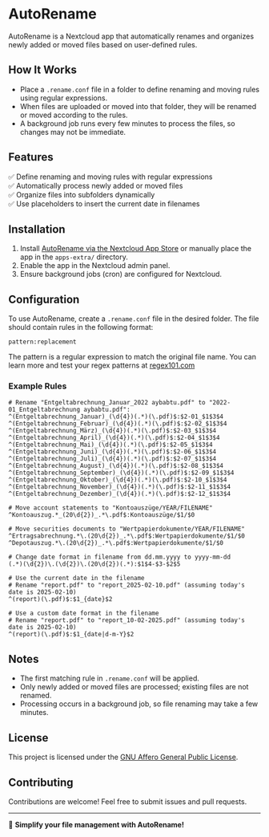 # AutoRename  

AutoRename is a Nextcloud app that automatically renames and organizes newly added or moved files based on user-defined rules.  

## How It Works  

- Place a `.rename.conf` file in a folder to define renaming and moving rules using regular expressions.  
- When files are uploaded or moved into that folder, they will be renamed or moved according to the rules.  
- A background job runs every few minutes to process the files, so changes may not be immediate. 

## Features  

✅ Define renaming and moving rules with regular expressions  
✅ Automatically process newly added or moved files  
✅ Organize files into subfolders dynamically  
✅ Use placeholders to insert the current date in filenames  

## Installation  

1. Install [AutoRename via the Nextcloud App Store](https://apps.nextcloud.com/apps/files_autorename) or manually place the app in the `apps-extra/` directory.  
2. Enable the app in the Nextcloud admin panel.  
3. Ensure background jobs (cron) are configured for Nextcloud.  

## Configuration  

To use AutoRename, create a `.rename.conf` file in the desired folder. The file should contain rules in the following format:  

`pattern:replacement`

The pattern is a regular expression to match the original file name. You can learn more and test your regex patterns at [regex101.com](https://regex101.com)

### Example Rules

```
# Rename "Entgeltabrechnung_Januar_2022 aybabtu.pdf" to "2022-01_Entgeltabrechnung aybabtu.pdf":
^(Entgeltabrechnung_Januar)_(\d{4})(.*)(\.pdf)$:$2-01_$1$3$4
^(Entgeltabrechnung_Februar)_(\d{4})(.*)(\.pdf)$:$2-02_$1$3$4
^(Entgeltabrechnung_März)_(\d{4})(.*)(\.pdf)$:$2-03_$1$3$4
^(Entgeltabrechnung_April)_(\d{4})(.*)(\.pdf)$:$2-04_$1$3$4
^(Entgeltabrechnung_Mai)_(\d{4})(.*)(\.pdf)$:$2-05_$1$3$4
^(Entgeltabrechnung_Juni)_(\d{4})(.*)(\.pdf)$:$2-06_$1$3$4
^(Entgeltabrechnung_Juli)_(\d{4})(.*)(\.pdf)$:$2-07_$1$3$4
^(Entgeltabrechnung_August)_(\d{4})(.*)(\.pdf)$:$2-08_$1$3$4
^(Entgeltabrechnung_September)_(\d{4})(.*)(\.pdf)$:$2-09_$1$3$4
^(Entgeltabrechnung_Oktober)_(\d{4})(.*)(\.pdf)$:$2-10_$1$3$4
^(Entgeltabrechnung_November)_(\d{4})(.*)(\.pdf)$:$2-11_$1$3$4
^(Entgeltabrechnung_Dezember)_(\d{4})(.*)(\.pdf)$:$2-12_$1$3$4

# Move account statements to "Kontoauszüge/YEAR/FILENAME"
^Kontoauszug.*_(20\d{2})_.*\.pdf$:Kontoauszüge/$1/$0

# Move securities documents to "Wertpapierdokumente/YEAR/FILENAME"
^Ertragsabrechnung.*\.(20\d{2})_.*\.pdf$:Wertpapierdokumente/$1/$0
^Depotauszug.*\.(20\d{2})_.*\.pdf$:Wertpapierdokumente/$1/$0

# Change date format in filename from dd.mm.yyyy to yyyy-mm-dd
(.*)(\d{2})\.(\d{2})\.(20\d{2})(.*):$1$4-$3-$2$5

# Use the current date in the filename
# Rename "report.pdf" to "report_2025-02-10.pdf" (assuming today's date is 2025-02-10)
^(report)(\.pdf)$:$1_{date}$2

# Use a custom date format in the filename
# Rename "report.pdf" to "report_10-02-2025.pdf" (assuming today's date is 2025-02-10)
^(report)(\.pdf)$:$1_{date|d-m-Y}$2
```

## Notes  

- The first matching rule in `.rename.conf` will be applied. 
- Only newly added or moved files are processed; existing files are not renamed.
- Processing occurs in a background job, so file renaming may take a few minutes.

## License  

This project is licensed under the [GNU Affero General Public License](LICENSE).  

## Contributing  

Contributions are welcome! Feel free to submit issues and pull requests.  

---

🚀 **Simplify your file management with AutoRename!**
